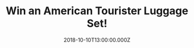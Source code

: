 ---
campaign-uuid: "c-e5e182dc-03b5-4ceb-970c-f8604afa20cd"
type: "Preview"
category: "Gifts"
date: "2018-10-10T13:00:00.000Z"
end-date: "2018-12-10T23:59:00.000Z"
disable-form: false
is_promoted: true
has_entry_page: true
title: "Win an American Tourister Luggage Set!"
competition-description: "<p>With a presence in more than 90 countries worldwide…\
  \ we are giving away an amazing luggage set from the second biggest luggage brand\
  \ in the world: American Tourister. Available in 3 different colours for you to\
  \ choose your favourite one: Summer Sky, Hot Lip Pink and Nautical Blue.</p>\r\n\
  <p>If you are already planning your next trip, click below for a chance to win!</p>"
hero-header: "Win an American Tourister Luggage Set!"
terms-confirmation: "N/A"
banner-img: "https://assets.expresslyapp.com/asset-e73b334c-8c99-4ebf-b357-9c664e6a4787.jpg"
logo-left-href: "http://americantourister.co.uk"
logo-left-image: "https://assets.expresslyapp.com/asset-15a2fe11-58c5-431b-985a-0c0ff7f9cf67.jpg"
logo-left-title: "American Tourister"
bg-image-hero: "https://assets.expresslyapp.com/asset-daa26137-dca9-4078-b9c6-83e0e2aaddd3.jpg"
bg-image-first: "https://assets.expresslyapp.com/asset-c61bd9fb-87c0-4151-9be1-5071b037ad23.jpg"
bg-image-second: "https://assets.expresslyapp.com/asset-3e2ded0a-4622-42de-80f7-46fea74d3d12.jpg"
bg-image-third: "https://assets.expresslyapp.com/asset-8849b71b-f4a6-4735-bd90-b8d4a889f39c.jpg"
section1-content: "At American Tourister they offer a wide selection of qualitative\
  \ youthful, vibrant and reliable luggage at an affordable price. Embedded with distinctive\
  \ high quality traits, the American Tourister collections combine style & practicality\
  \ and cover a wide selection of travel luggage, ideal for your next leisure travel."
section2-content: "</p>Inspired by the freedom of travelling, WaveBreaker features\
  \ a dynamic and contemporary design inspired by nature, with gradually fading lines\
  \ on the front panel.</p>\r\n<p>The collection, enhanced by its dotted texture,\
  \ helps to protect the surface against scratches. The rich looking double wheels\
  \ make travelling easy and provide a smooth rolling comfort.</p>"
section3-content: "<p>Thanks for joining the club! Now that you are an Expressly insider,\
  \ think no more and enter the form below for a chance to win the amazing American\
  \ Tourister Luggage Set and get ready to discover many more opportunities to win\
  \ at Expressly Club!</p>"
entry-title: "Win an American Tourister Luggage Set!"
entry-content: "Enter the draw to win an American Tourister Luggage Set by completing\
  \ the form below before 23:59 on 10th of December 2018."
has-winner: false
prize-description: "An American Tourister Luggage Set.\r\nAvailable colours: Summer\
  \ Sky, Hot Lip Pink & Nautical Blue."
special-conditions: "Multiple entries are allowed up to one every day."
---